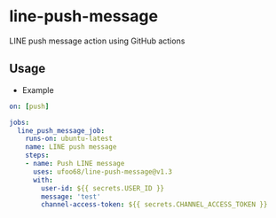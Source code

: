 # line-push-message

LINE push message action using GitHub actions

## Usage

* Example

```yml
on: [push]

jobs:
  line_push_message_job:
    runs-on: ubuntu-latest
    name: LINE push message
    steps:
    - name: Push LINE message
      uses: ufoo68/line-push-message@v1.3
      with:
        user-id: ${{ secrets.USER_ID }}
        message: 'test'
        channel-access-token: ${{ secrets.CHANNEL_ACCESS_TOKEN }}
```

